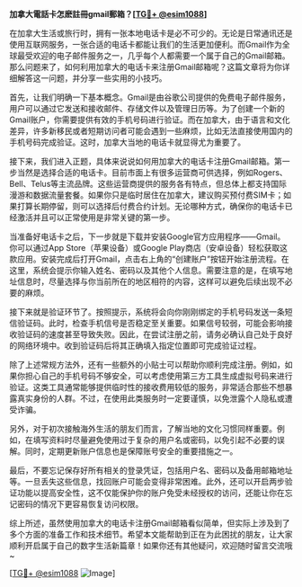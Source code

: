 **加拿大電話卡怎麽註冊gmail郵箱？[[TG💪+ @esim1088](https://t.me/s/esim1088)]**

在加拿大生活或旅行时，拥有一张本地电话卡是必不可少的。无论是日常通讯还是使用互联网服务，一张合适的电话卡都能让我们的生活更加便利。而Gmail作为全球最受欢迎的电子邮件服务之一，几乎每个人都需要一个属于自己的Gmail邮箱。那么问题来了，如何利用加拿大的电话卡来注册Gmail邮箱呢？这篇文章将为你详细解答这一问题，并分享一些实用的小技巧。

首先，让我们明确一下基本概念。Gmail是由谷歌公司提供的免费电子邮件服务，用户可以通过它发送和接收邮件、存储文件以及管理日历等。为了创建一个新的Gmail账户，你需要提供有效的手机号码进行验证。而在加拿大，由于语言和文化差异，许多新移民或者短期访问者可能会遇到一些麻烦，比如无法直接使用国内的手机号码完成验证。这时，加拿大当地的电话卡就显得尤为重要了。

接下来，我们进入正题，具体来说说如何用加拿大的电话卡注册Gmail邮箱。第一步当然是选择合适的电话卡。目前市面上有很多运营商可供选择，例如Rogers、Bell、Telus等主流品牌。这些运营商提供的服务各有特点，但总体上都支持国际漫游和数据流量套餐。如果你只是临时居住在加拿大，建议购买预付费SIM卡；如果打算长期停留，则可以选择后付费合约计划。无论哪种方式，确保你的电话卡已经激活并且可以正常使用是非常关键的第一步。

当准备好电话卡之后，下一步就是下载并安装Google官方应用程序——Gmail。你可以通过App Store（苹果设备）或Google Play商店（安卓设备）轻松获取这款应用。安装完成后打开Gmail，点击右上角的“创建账户”按钮开始注册流程。在这里，系统会提示你输入姓名、密码以及其他个人信息。需要注意的是，在填写地址信息时，尽量选择与你当前所在的地区相符的内容，这样可以避免后续出现不必要的麻烦。

接下来就是验证环节了。按照提示，系统将会向你刚刚绑定的手机号码发送一条短信验证码。此时，检查手机信号是否稳定至关重要。如果信号较弱，可能会影响接收验证码的速度甚至导致失败。因此，在尝试注册之前，请务必确认自己处于良好的网络环境中。收到验证码后将其正确填入指定位置即可完成验证过程。

除了上述常规方法外，还有一些额外的小贴士可以帮助你顺利完成注册。例如，如果你担心自己的手机号码不够安全，可以考虑使用第三方工具生成虚拟号码来进行验证。这类工具通常能够提供临时性的接收费用较低的服务，非常适合那些不想暴露真实身份的人群。不过，在使用此类服务时一定要谨慎，以免泄露个人隐私或遭受诈骗。

另外，对于初次接触海外生活的朋友们而言，了解当地的文化习惯同样重要。例如，在填写资料时尽量避免使用过于复杂的用户名或密码，以免引起不必要的误解。同时，定期更新账户信息也是保障账号安全的重要措施之一。

最后，不要忘记保存好所有相关的登录凭证，包括用户名、密码以及备用邮箱地址等。一旦丢失这些信息，找回账户可能会变得非常困难。此外，还可以开启两步验证功能以提高安全性，这不仅能保护你的账户免受未经授权的访问，还能让你在忘记密码的情况下更容易恢复访问权限。

综上所述，虽然使用加拿大的电话卡注册Gmail邮箱看似简单，但实际上涉及到了多个方面的准备工作和技术细节。希望本文能帮助到正在为此困扰的朋友，让大家顺利开启属于自己的数字生活新篇章！如果你还有其他疑问，欢迎随时留言交流哦~

[[TG💪+ @esim1088](https://t.me/s/esim1088) ![Image](https://i.postimg.cc/4NQfJmqS/Snipaste-2025-05-13-00-14-12.png)]